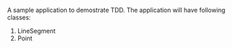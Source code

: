 A sample application to demostrate TDD.
The application will have following classes:
1. LineSegment
2. Point
